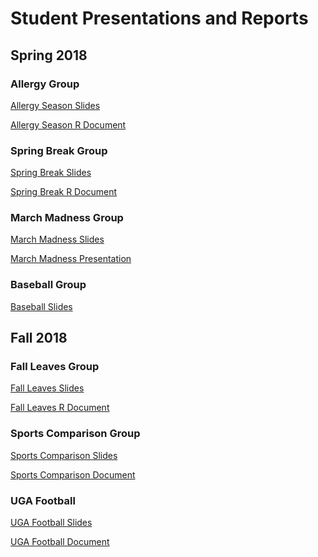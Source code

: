 # Student Presentations and Reports

## Spring 2018

### Allergy Group
[Allergy Season Slides](http://rpubs.com/xtianpedraza/allergyseasonslides)

[Allergy Season R Document](http://rpubs.com/xtianpedraza/allergyseasondoc)

### Spring Break Group
[Spring Break Slides](https://rpubs.com/rcp1997/doc2)

[Spring Break R Document](https://rpubs.com/rcp1997/spring_break_tweet_analysis)

### March Madness Group
[March Madness Slides](http://rpubs.com/pha65455/378197)

[March Madness Presentation](http://rpubs.com/pha65455/378199)

### Baseball Group
[Baseball Slides](https://rpubs.com/AlecNelson_/MLB_Tweets)


## Fall 2018

### Fall Leaves Group
[Fall Leaves Slides](http://rpubs.com/sngobt/pres3majorsports)

[Fall Leaves R Document]( http://rpubs.com/gpualwan/438449)

### Sports Comparison Group
[Sports Comparison Slides](http://rpubs.com/sngobt/pres3majorsports)

[Sports Comparison Document]()

### UGA Football
[UGA Football Slides]()

[UGA Football Document]()
